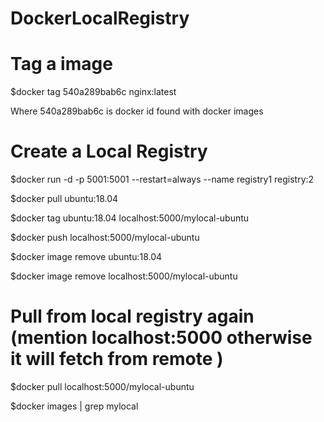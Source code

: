# DockerLocalRegistry

# Tag a image

$docker tag 540a289bab6c nginx:latest

Where 540a289bab6c is docker id found with docker images

# Create a Local Registry 
$docker run -d -p 5001:5001 --restart=always --name registry1 registry:2

$docker pull ubuntu:18.04

$docker tag ubuntu:18.04 localhost:5000/mylocal-ubuntu

$docker push localhost:5000/mylocal-ubuntu

$docker image remove ubuntu:18.04

$docker image remove localhost:5000/mylocal-ubuntu
# Pull from local registry again (mention localhost:5000 otherwise it will fetch from remote ) 

$docker pull localhost:5000/mylocal-ubuntu

$docker images | grep mylocal
